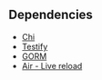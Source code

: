 ## Dependencies

- [Chi](https://github.com/go-chi/chi)
- [Testify](https://github.com/stretchr/testify)
- [GORM](https://github.com/go-gorm/gorm)
- [Air - Live reload](https://github.com/cosmtrek/air)